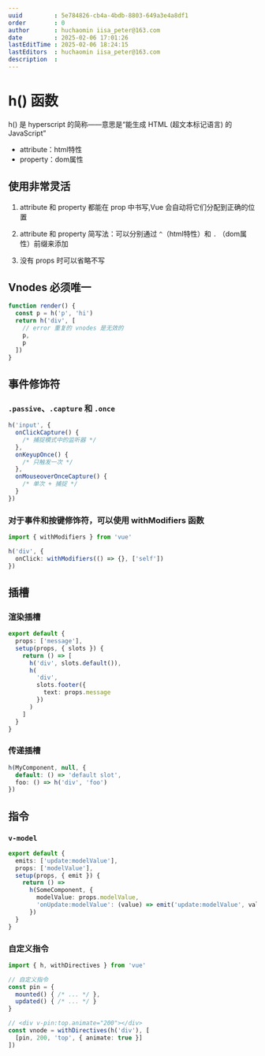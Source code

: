 ```yaml
---
uuid         : 5e784826-cb4a-4bdb-8803-649a3e4a8df1
order        : 0
author       : huchaomin iisa_peter@163.com
date         : 2025-02-06 17:01:26
lastEditTime : 2025-02-06 18:24:15
lastEditors  : huchaomin iisa_peter@163.com
description  :
---
```


# h() 函数

h() 是 hyperscript 的简称——意思是“能生成 HTML (超文本标记语言) 的 JavaScript”

- attribute：html特性
- property：dom属性

## 使用非常灵活

1. attribute 和 property 都能在 prop 中书写,Vue 会自动将它们分配到正确的位置
    <Demo src="./Demo.vue" />

2. attribute 和 property 简写法：可以分别通过 `^`（html特性）和 `.` （dom属性）前缀来添加
    <Demo src="./Demo1.vue" />

3. 没有 props 时可以省略不写

## Vnodes 必须唯一

```ts
function render() {
  const p = h('p', 'hi')
  return h('div', [
    // error 重复的 vnodes 是无效的
    p,
    p
  ])
}
```

## 事件修饰符

### `.passive`、`.capture` 和 `.once`

```ts
h('input', {
  onClickCapture() {
    /* 捕捉模式中的监听器 */
  },
  onKeyupOnce() {
    /* 只触发一次 */
  },
  onMouseoverOnceCapture() {
    /* 单次 + 捕捉 */
  }
})
```

### 对于事件和按键修饰符，可以使用 withModifiers 函数

```ts
import { withModifiers } from 'vue'

h('div', {
  onClick: withModifiers(() => {}, ['self'])
})
```

## 插槽

### 渲染插槽

```ts
export default {
  props: ['message'],
  setup(props, { slots }) {
    return () => [
      h('div', slots.default()),
      h(
        'div',
        slots.footer({
          text: props.message
        })
      )
    ]
  }
}
```

### 传递插槽

```ts
h(MyComponent, null, {
  default: () => 'default slot',
  foo: () => h('div', 'foo')
})
```

## 指令

### `v-model`

```ts
export default {
  emits: ['update:modelValue'],
  props: ['modelValue'],
  setup(props, { emit }) {
    return () =>
      h(SomeComponent, {
        modelValue: props.modelValue,
        'onUpdate:modelValue': (value) => emit('update:modelValue', value)
      })
  }
}
```

### 自定义指令

```ts
import { h, withDirectives } from 'vue'

// 自定义指令
const pin = {
  mounted() { /* ... */ },
  updated() { /* ... */ }
}

// <div v-pin:top.animate="200"></div>
const vnode = withDirectives(h('div'), [
  [pin, 200, 'top', { animate: true }]
])
```
